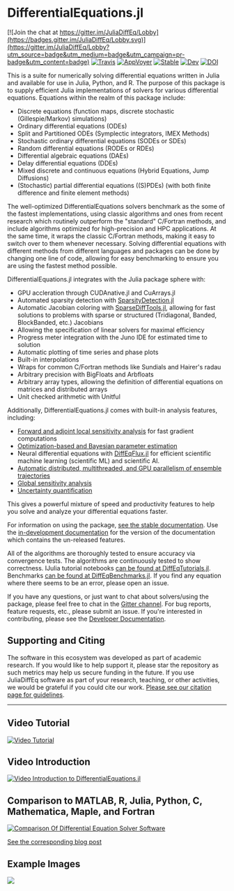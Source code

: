 # DifferentialEquations.jl

[![Join the chat at https://gitter.im/JuliaDiffEq/Lobby](https://badges.gitter.im/JuliaDiffEq/Lobby.svg)](https://gitter.im/JuliaDiffEq/Lobby?utm_source=badge&utm_medium=badge&utm_campaign=pr-badge&utm_content=badge)
[![Travis](https://travis-ci.org/JuliaDiffEq/DifferentialEquations.jl.svg?branch=master)](https://travis-ci.org/JuliaDiffEq/DifferentialEquations.jl)
[![AppVoyer](https://ci.appveyor.com/api/projects/status/1smlr9ryfqfx1ear?svg=true)](https://ci.appveyor.com/project/ChrisRackauckas/differentialequations-jl-1sx90)
[![Stable](https://img.shields.io/badge/docs-stable-blue.svg)](http://docs.juliadiffeq.org/stable/)
[![Dev](https://img.shields.io/badge/docs-dev-blue.svg)](http://docs.juliadiffeq.org/dev/)
[![DOI](https://zenodo.org/badge/58516043.svg)](https://zenodo.org/badge/latestdoi/58516043)

This is a suite for numerically solving differential equations written in Julia 
and available for use in Julia, Python, and R. The
purpose of this package is to supply efficient Julia implementations of solvers
for various differential equations. Equations within the realm of this package
include:

- Discrete equations (function maps, discrete stochastic (Gillespie/Markov)
  simulations)
- Ordinary differential equations (ODEs)
- Split and Partitioned ODEs (Symplectic integrators, IMEX Methods)
- Stochastic ordinary differential equations (SODEs or SDEs)
- Random differential equations (RODEs or RDEs)
- Differential algebraic equations (DAEs)
- Delay differential equations (DDEs)
- Mixed discrete and continuous equations (Hybrid Equations, Jump Diffusions)
- (Stochastic) partial differential equations ((S)PDEs) (with both finite
  difference and finite element methods)

The well-optimized DifferentialEquations solvers benchmark as the some of the fastest
implementations, using classic algorithms and ones from recent research which
routinely outperform the "standard" C/Fortran methods, and include algorithms
optimized for high-precision and HPC applications. At the same time, it wraps
the classic C/Fortran methods, making it easy to switch over to them whenever
necessary. Solving differential equations with different methods from 
different languages and packages can be done by changing one line of code, 
allowing for easy benchmarking to ensure you are using the fastest method possible.

DifferentialEquations.jl integrates with the Julia package sphere with: 

- GPU accleration through CUDAnative.jl and CuArrays.jl
- Automated sparsity detection with [SparsityDetection.jl](https://github.com/JuliaDiffEq/SparsityDetection.jl)
- Automatic Jacobian coloring with [SparseDiffTools.jl](https://github.com/JuliaDiffEq/SparseDiffTools.jl), allowing for fast solutions
  to problems with sparse or structured (Tridiagonal, Banded, BlockBanded, etc.) Jacobians
- Allowing the specification of linear solvers for maximal efficiency
- Progress meter integration with the Juno IDE for estimated time to solution 
- Automatic plotting of time series and phase plots 
- Built-in interpolations
- Wraps for common C/Fortran methods like Sundials and Hairer's radau
- Arbitrary precision with BigFloats and Arbfloats
- Arbitrary array types, allowing the definition of differential equations on 
  matrices and distributed arrays
- Unit checked arithmetic with Unitful

Additionally, DifferentialEquations.jl comes with built-in analysis features, including:

- [Forward and adjoint local sensitivity analysis](http://docs.juliadiffeq.org/dev/analysis/sensitivity.html) for fast gradient computations
- [Optimization-based and Bayesian parameter estimation](http://docs.juliadiffeq.org/dev/analysis/parameter_estimation.html)
- Neural differential equations with [DiffEqFlux.jl](https://github.com/JuliaDiffEq/DiffEqFlux.jl)
  for efficient scientific machine learning (scientific ML) and scientific AI.
- [Automatic distributed, multithreaded, and GPU parallelism of ensemble trajectories](http://docs.juliadiffeq.org/dev/features/ensemble.html)
- [Global sensitivity analysis](http://docs.juliadiffeq.org/dev/analysis/global_sensitivity.html)
- [Uncertainty quantification](http://docs.juliadiffeq.org/dev/analysis/uncertainty_quantification.html)

This gives a powerful mixture of speed and productivity features to help you
solve and analyze your differential equations faster.

For information on using the package,
[see the stable documentation](http://docs.juliadiffeq.org/stable/). Use the
[in-development documentation](http://docs.juliadiffeq.org/dev/) for the version of
the documentation which contains the un-released features.

All of the algorithms are thoroughly tested to ensure accuracy via convergence
tests. The algorithms are continuously tested to show correctness.
IJulia tutorial notebooks
[can be found at DiffEqTutorials.jl](https://github.com/JuliaDiffEq/DiffEqTutorials.jl).
Benchmarks
[can be found at DiffEqBenchmarks.jl](https://github.com/JuliaDiffEq/DiffEqBenchmarks.jl).
If you find any equation where there seems to be an error, please open an issue.

If you have any questions, or just want to chat about solvers/using the package,
please feel free to chat in the [Gitter channel](https://gitter.im/JuliaDiffEq/Lobby?utm_source=badge&utm_medium=badge&utm_campaign=pr-badge&utm_content=badge).
For bug reports, feature requests, etc., please submit an issue. If you're
interested in contributing, please see the
[Developer Documentation](https://juliadiffeq.github.io/DiffEqDevDocs.jl/dev/).

## Supporting and Citing

The software in this ecosystem was developed as part of academic research. If you
would like to help support it, please star the repository as such metrics may
help us secure funding in the future. If you use JuliaDiffEq software as part
of your research, teaching, or other activities, we would be grateful if you
could cite our work.
[Please see our citation page for guidelines](http://juliadiffeq.org/citing.html).

--------------------------------

## Video Tutorial

[![Video Tutorial](https://user-images.githubusercontent.com/1814174/36342812-bdfd0606-13b8-11e8-9eff-ff219de909e5.PNG)](https://youtu.be/KPEqYtEd-zY)

## Video Introduction

[![Video Introduction to DifferentialEquations.jl](https://user-images.githubusercontent.com/1814174/27973992-e236a9a4-6310-11e7-84af-2b66097cecf9.PNG)](https://youtu.be/75SCMIRlNXM)

## Comparison to MATLAB, R, Julia, Python, C, Mathematica, Maple, and Fortran

<a href="http://www.stochasticlifestyle.com/wp-content/uploads/2019/08/de_solver_software_comparsion.pdf"><img src="http://www.stochasticlifestyle.com/wp-content/uploads/2019/08/de_solver_software_comparsion-1.png" alt="Comparison Of Differential Equation Solver Software" align="middle"/></a>

[See the corresponding blog post](http://www.stochasticlifestyle.com/comparison-differential-equation-solver-suites-matlab-r-julia-python-c-fortran/)

## Example Images

<img src="https://raw.githubusercontent.com/JuliaDiffEq/DifferentialEquations.jl/master/assets/DifferentialEquations_Example.png" align="middle"  />
